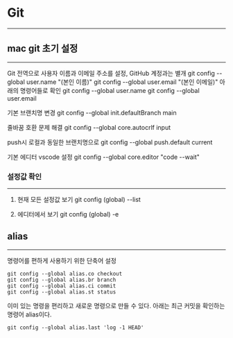 # Git
---


## mac git 초기 설정
---
Git 전역으로 사용자 이름과 이메일 주소를 설정, GitHub 계정과는 별개
git config --global user.name "(본인 이름)"
git config --global user.email "(본인 이메일)"
아래의 명령어들로 확인
git config --global user.name
git config --global user.email

기본 브랜치명 변경
git config --global init.defaultBranch main

줄바꿈 호환 문제 해결
git config --global core.autocrlf input

push시 로컬과 동일한 브랜치명으로
git config --global push.default current

기본 에디터 vscode 설정
git config --global core.editor "code --wait"

### 설정값 확인
---
1) 현재 모든 설정값 보기
git config (global) --list

2) 에디터에서 보기
git config (global) -e

## alias
---
명령어를 편하게 사용하기 위한 단축어 설정
```console
git config --global alias.co checkout
git config --global alias.br branch
git config --global alias.ci commit
git config --global alias.st status
```

이미 있는 명령을 편리하고 새로운 명령으로 만들 수 있다.
아래는 최근 커밋을 확인하는 명령어 alias이다.
```console
git config --global alias.last 'log -1 HEAD'
```
